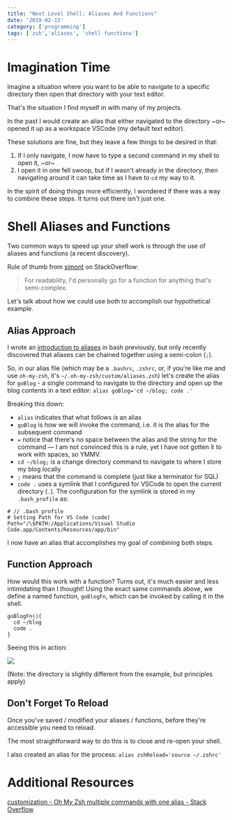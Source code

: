 ```yaml
---
title: "Next Level Shell: Aliases And Functions"
date: '2019-02-13'
category: ['programming']
tags: ['zsh','aliases', 'shell functions']
---
```

# Imagination Time
Imagine a situation where you want to be able to navigate to a specific directory then open that directory with your text editor.

That's the situation I find myself in with many of my projects.

In the past I would create an alias that either navigated to the directory ~or~ opened it up as a workspace VSCode (my default text editor).

These solutions are fine, but they leave a few things to be desired in that:
1. If I only navigate, I now have to type a second command in my shell to open it, ~or~
2. I open it in one fell swoop, but if I wasn't already *in* the directory, then navigating around it can take time as I have to `cd` my way to it.

In the spirit of doing things more efficiently, I wondered if there was a way to combine these steps. It turns out there isn't just one.

# Shell Aliases and Functions
Two common ways to speed up your shell work is through the use of aliases and functions (a recent discovery).

Rule of thumb from [simont](https://stackoverflow.com/users/1084945/simont) on StackOverflow:
> For readability, I'd personally go for a function for anything that's semi-complex.

Let's talk about how we could use both to accomplish our hypothetical example.

## Alias Approach
I wrote an [introduction to aliases](https://www.stephencharlesweiss.com/2018-09-05/aliases-and-the-bash_profile/) in bash previously, but only recently discovered that aliases can be chained together using a semi-colon (`;`).

So, in our alias file (which may be a `.bashrc`, `.zshrc`, or, if you're like me and use `oh-my-zsh`, it's `~/.oh-my-zsh/custom/aliases.zsh`) let's create the alias for `goBlog` - a single command to navigate to the directory and open up the blog contents in a text editor: `alias goBlog='cd ~/blog; code .'`

Breaking this down:
* `alias` indicates that what follows *is* an alias
* `goBlog` is how we will invoke the command, i.e. it is the alias for the subsequent command
* `=` notice that there's no space between the alias and the string for the command — I am not convinced this is a rule, yet I have not gotten it to work with spaces, so YMMV.
* `cd ~/blog;` is a change directory command to navigate to where I store my blog locally
* `;` means that the command is complete (just like a terminator for SQL)
* `code .` uses a symlink that I configured for VSCode to open the current directory (`.`). The configuration for the symlink is stored in my `.bash_profile` as:
``` vim
# // .bash_profile
# Setting Path for VS Code (code)
Path="/\$PATH:/Applications/Visual Studio Code.app/Contents/Resources/app/bin"
```

I now have an alias that accomplishes my goal of combining both steps.

## Function Approach
How would this work with a function? Turns out, it's much easier and less intimidating than I thought!
Using the exact same commands above, we define a named function, `goBlogFn`, which can be invoked by calling it in the shell.
```vim
goBlogFn(){
  cd ~/blog
  code .
}
```

Seeing this in action:

![](./blogFn.png)

(Note: the directory is slightly different from the example, but principles apply)

## Don't Forget To Reload
Once you've saved / modified your aliases / functions, before they're accessible you need to reload.

The most straightforward way to do this is to close and re-open your shell.

I also created an alias for the process: `alias zshReload='source ~/.zshrc'`

# Additional Resources
[customization - Oh My Zsh multiple commands with one alias - Stack Overflow](https://stackoverflow.com/questions/19255030/oh-my-zsh-multiple-commands-with-one-alias/19264761#19264761)
